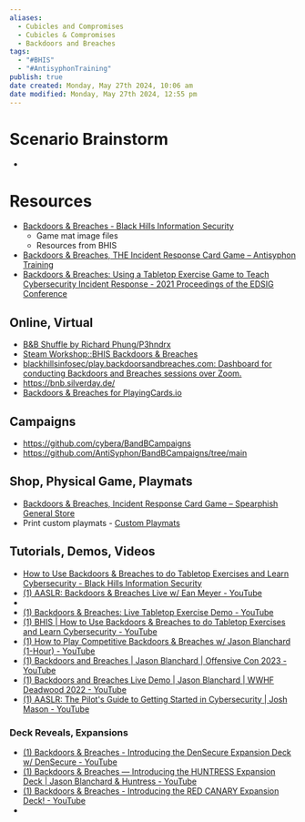 ```yaml
---
aliases:
  - Cubicles and Compromises
  - Cubicles & Compromises
  - Backdoors and Breaches
tags:
  - "#BHIS"
  - "#AntisyphonTraining"
publish: true
date created: Monday, May 27th 2024, 10:06 am
date modified: Monday, May 27th 2024, 12:55 pm
---
```


# Scenario Brainstorm
- 
# Resources
- [Backdoors & Breaches - Black Hills Information Security](https://www.blackhillsinfosec.com/projects/backdoorsandbreaches/)
	- Game mat image files
	- Resources from BHIS
- [Backdoors & Breaches, THE Incident Response Card Game – Antisyphon Training](https://www.antisyphontraining.com/backdoors-and-breaches/)
- [Backdoors & Breaches: Using a Tabletop Exercise Game to Teach Cybersecurity Incident Response - 2021 Proceedings of the EDSIG Conference](https://proc.iscap.info/2021/pdf/5562.pdf)
## Online, Virtual
- [B&B Shuffle by Richard Phung/P3hndrx](https://play.backdoorsandbreaches.com/)
- [Steam Workshop::BHIS Backdoors & Breaches](https://steamcommunity.com/sharedfiles/filedetails/?id=2401033477)
- [blackhillsinfosec/play.backdoorsandbreaches.com: Dashboard for conducting Backdoors and Breaches sessions over Zoom.](https://github.com/blackhillsinfosec/play.backdoorsandbreaches.com) 
- https://bnb.silverday.de/
- [Backdoors & Breaches for PlayingCards.io](https://github.com/FirmGuardian/backdoors-and-breaches-pcio)

## Campaigns
- https://github.com/cybera/BandBCampaigns
- https://github.com/AntiSyphon/BandBCampaigns/tree/main

## Shop, Physical Game, Playmats
- [Backdoors & Breaches, Incident Response Card Game – Spearphish General Store](https://spearphish-general-store.myshopify.com/collections/backdoors-breaches-incident-response-card-game)
- Print custom playmats - [Custom Playmats](https://www.inkedgaming.com/pages/custom-playmats-1) 
## Tutorials, Demos, Videos
- [How to Use Backdoors & Breaches to do Tabletop Exercises and Learn Cybersecurity - Black Hills Information Security](https://www.blackhillsinfosec.com/how-to-use-backdoors-breaches/) 
- [(1) AASLR: Backdoors & Breaches Live w/ Ean Meyer - YouTube](https://www.youtube.com/watch?v=0hAeEQRBVIs)
- 
- [(1) Backdoors & Breaches: Live Tabletop Exercise Demo - YouTube](https://www.youtube.com/watch?v=-g_CRiaS6-4) 
- [(1) BHIS | How to Use Backdoors & Breaches to do Tabletop Exercises and Learn Cybersecurity - YouTube](https://www.youtube.com/watch?v=pMY2HXUrKsg) 
- [(1) How to Play Competitive Backdoors & Breaches w/ Jason Blanchard (1-Hour) - YouTube](https://www.youtube.com/watch?v=nTwvGA8_8YA) 
- [(1) Backdoors and Breaches | Jason Blanchard | Offensive Con 2023 - YouTube](https://www.youtube.com/watch?v=xFF9yn9s0I8)
- [(1) Backdoors and Breaches Live Demo | Jason Blanchard | WWHF Deadwood 2022 - YouTube](https://www.youtube.com/watch?v=HDPaSKn4OYI) 
- [(1) AASLR: The Pilot's Guide to Getting Started in Cybersecurity | Josh Mason - YouTube](https://www.youtube.com/watch?v=ontSQpRV4AM) 
### Deck Reveals, Expansions
- [(1) Backdoors & Breaches - Introducing the DenSecure Expansion Deck w/ DenSecure - YouTube](https://www.youtube.com/watch?v=JO71FrNxp1M) 
- [(1) Backdoors & Breaches — Introducing the HUNTRESS Expansion Deck | Jason Blanchard & Huntress - YouTube](https://www.youtube.com/watch?v=VcCLedyms-w)
- [(1) Backdoors & Breaches - Introducing the RED CANARY Expansion Deck! - YouTube](https://www.youtube.com/watch?v=F6v0AjdNdiA)
- 
